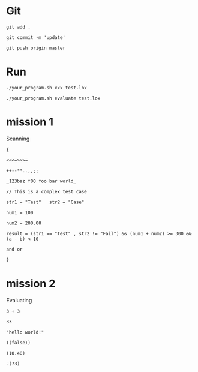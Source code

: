 # Git

```
git add .

git commit -m 'update'

git push origin master
```

# Run

```
./your_program.sh xxx test.lox

./your_program.sh evaluate test.lox
```

# mission 1

Scanning

```
{

<<<=>>>=

++--**..,,;;

_123baz f00 foo bar world_

// This is a complex test case

str1 = "Test"   str2 = "Case"

num1 = 100

num2 = 200.00

result = (str1 == "Test" , str2 != "Fail") && (num1 + num2) >= 300 && (a - b) < 10

and or

}
```

# mission 2

Evaluating

```
3 + 3

33

"hello world!"

((false))

(10.40)

-(73)
```
